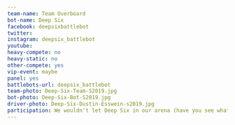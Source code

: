 ```yaml
---
team-name: Team Overboard
bot-name: Deep Six
facebook: deepsixbattlebot
twitter:
instagram: deepsix_battlebot
youtube:
heavy-compete: no
heavy-static: no
other-compete: yes
vip-event: maybe
panel: yes
battlebots-url: deepsix_battlebot
team-photo: Deep-Six-Team-S2019.jpg
bot-photo: Deep-Six-Bot-S2019.jpg
driver-photo: Deep-Six-Dustin-Esswein-s2019.jpg
participation: We wouldn't let Deep Six in our arena (have you see what that thing does to arena floors?) - but Team Overboard is bringing a fun-sized version of Deep Six, and will be hanging with us t the Ruckus VIP fundraiser!
---
```

